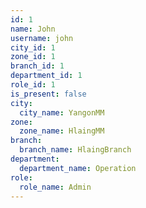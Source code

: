 ```yaml
---
id: 1
name: John
username: john
city_id: 1
zone_id: 1
branch_id: 1
department_id: 1
role_id: 1
is_present: false
city:
  city_name: YangonMM
zone:
  zone_name: HlaingMM
branch:
  branch_name: HlaingBranch
department:
  department_name: Operation
role:
  role_name: Admin
---
```


